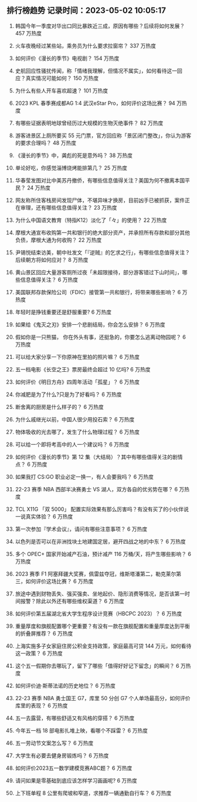 
## 排行榜趋势 记录时间：2023-05-02 10:05:17
  
  1. 韩国今年一季度对华出口同比暴跌近三成，原因有哪些？后续将如何发展？ 457 万热度
    
  2. 火车夜晚经过某些站，乘务员为什么要求拉窗帘？ 337 万热度
    
  3. 如何评价《漫长的季节》电视剧？ 154 万热度
    
  4. 史航回应性骚扰传闻，称「情绪我理解，但情况不属实」，如何看待这一回应？真实情况可能如何？ 150 万热度
    
  5. 为什么有些人开车喜欢超速？ 101 万热度
    
  6. 2023 KPL 春季赛成都AG 1:4 武汉eStar Pro，如何评价这场比赛？ 94 万热度
    
  7. 有哪些证据表明地球曾经历过大规模的生物灭绝事件？ 82 万热度
    
  8. 游客进景区上厕所要买 55 元门票，官方回应称「景区闭门整改」，你认为游客的要求合理吗？ 48 万热度
    
  9. 《漫长的季节》中，龚彪的死是意外吗？ 38 万热度
    
  10. 单论好吃，你感觉淄博烧烤能排第几？ 25 万热度
    
  11. 华春莹发图对比中美苏丹撤侨，有哪些信息值得关注？美国为何不撤离本国平民？ 24 万热度
    
  12. 网友称所住客栈房间发现尸体，不堪异味才换房，目前凶手已被抓获，案件正在审理，还有哪些信息值得关注？ 23 万热度
    
  13. 为什么中国语文教育（特指K12）淡化了「々」的使用？ 22 万热度
    
  14. 摩根大通宣布收购第一共和银行的绝大部分资产，并承担所有存款和部分其他负债，摩根大通为何收购？ 22 万热度
    
  15. 尹锡悦结束访美，朝中社发文「『逆贼』的乞求之行」，有哪些信息值得关注？后续朝方将如何应对？ 8 万热度
    
  16. 黄山景区回应大量游客厕所过夜「未超限接待，部分游客错过下山时间」，哪些信息值得关注？ 6 万热度
    
  17. 美国联邦存款保险公司（FDIC）接管第一共和银行，将带来哪些影响？ 6 万热度
    
  18. 年轻时是挣钱重要还是舒服重要? 6 万热度
    
  19. 如果给《鬼灭之刃》安排一个悲剧结局，你会怎么安排？ 6 万热度
    
  20. 假如你是一只熊猫， 你在外头有事，还挺急的，你要怎么逃离动物园呢？ 6 万热度
    
  21. 可以给大家分享一下你原神在里拍的照片嘛？ 6 万热度
    
  22. 五一档电影《长空之王》票房最终会超过 10 亿吗? 6 万热度
    
  23. 如何评价《明日方舟》四周年活动「孤星」？ 6 万热度
    
  24. 你减肥是为了什么?只是为了好看吗？ 6 万热度
    
  25. 断舍离的厨房是什么样子的？ 6 万热度
    
  26. 为什么戚继光以前，中国人很少用投石索？ 6 万热度
    
  27. 物体吸收的光去哪了，发生了什么物理过程？ 6 万热度
    
  28. 可以给一个即将考高中的人一个建议吗？ 6 万热度
    
  29. 如何评价《漫长的季节》第 12 集（大结局）？其中有哪些值得关注的剧情点？ 6 万热度
    
  30. 如果我打 CS:GO 职业必定一换一，有人会要我吗？ 6 万热度
    
  31. 22-23 赛季 NBA 西部半决赛勇士 VS 湖人，双方各自的优劣势在哪？ 6 万热度
    
  32. TCL X11G 「双 5000」 配置实际效果有那么厉害吗？有没有买了的小伙伴说一说真实体验？ 6 万热度
    
  33. 第一次参加『学术会议』，请问有哪些注意事项？ 6 万热度
    
  34. 以色列是否可以在非洲找块土地建国定居，避开四战之地的中东？ 6 万热度
    
  35. 多个 OPEC+ 国家开始减产石油，预计减产 116 万桶/天，将产生哪些影响？ 6 万热度
    
  36. 2023 赛季 F1 阿塞拜疆大奖赛，佩雷兹夺冠，维斯塔潘第二，勒克莱尔第三，如何评价这场比赛？ 6 万热度
    
  37. 旅途中遇到财物丢失、强买强卖、坐地起价、隐形消费等情况，是否该第一时间报警？除此以外还有哪些维权渠道？ 6 万热度
    
  38. 如何评价第五届湖北省大学生程序设计竞赛（HBCPC 2023）？ 6 万热度
    
  39. 重量厚度和旗舰配置哪个更重要？有没有一款在旗舰配置和重量厚度达到平衡的折叠屏推荐？ 6 万热度
    
  40. 上海实施多子女家庭住房公积金支持政策，家庭最高可贷 144 万元，如何看待这一政策？ 6 万热度
    
  41. 这个五一假期你去哪玩了，留下了哪些「值得好好记下留念」的瞬间？ 6 万热度
    
  42. 如何评价迪·斯蒂法诺的历史地位？ 6 万热度
    
  43. 22-23 赛季 NBA 勇士国王 G7，库里 50 分创 G7 个人单场最高分，如何评价库里的表现？ 6 万热度
    
  44. 五一去露营，有哪些舒适又有风格的穿搭？ 6 万热度
    
  45. 今年五一档 18 部电影扎堆上映，看哪个不踩雷？ 6 万热度
    
  46. 五一劳动节文案怎么写？ 6 万热度
    
  47. 大学生有必要去健身房锻炼吗？ 6 万热度
    
  48. 如何评价2023五一数学建模竞赛ABC题？ 6 万热度
    
  49. 请问如果是零基础到底应该怎样学习画画呢? 6 万热度
    
  50. 上下班单程 8 公里有爬坡和窄道，求推荐一辆通勤自行车？ 6 万热度
    